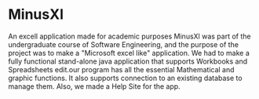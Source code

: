 # MinusXl
An excell application made for academic purposes
MinusXl was part of the undergraduate course of Software Engineering, and the purpose of the project was to make a "Microsoft excel like" application. We had to make a fully functional stand-alone java application that supports Workbooks and Spreadsheets edit.our program has all the essential Mathematical and graphic functions. It also supports connection to an existing database to manage them. Also, we made a Help Site for the app. 
